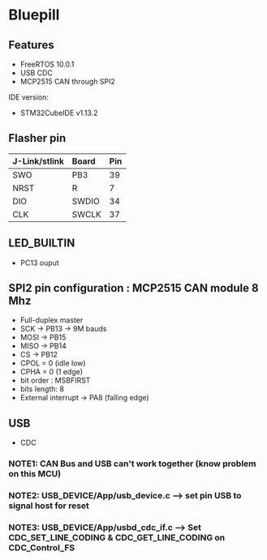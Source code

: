 # Bluepill
## Features
- FreeRTOS 10.0.1
- USB CDC
- MCP2515 CAN through SPI2

IDE version:
  - STM32CubeIDE v1.13.2
  
## Flasher pin
| J-Link/stlink | Board          | Pin           |
| :------------ | :------------- | :------------ |
| SWO           | PB3            | 39            |
| NRST          | R              | 7             |
| DIO           | SWDIO          | 34            |
| CLK           | SWCLK          | 37            |


## LED_BUILTIN
- PC13 ouput

## SPI2 pin configuration : MCP2515 CAN module 8 Mhz
- Full-duplex master
- SCK  -> PB13 -> 9M bauds
- MOSI -> PB15
- MISO -> PB14
- CS   -> PB12
- CPOL = 0 (idle low)
- CPHA = 0 (1 edge)
- bit order  : MSBFIRST
- bits length: 8
- External interrupt -> PA8 (falling edge)

## USB
- CDC

### NOTE1: CAN Bus and USB can't work together (know problem on this MCU)
### NOTE2: USB_DEVICE/App/usb_device.c --> set pin USB to signal host for reset
### NOTE3: USB_DEVICE/App/usbd_cdc_if.c --> Set CDC_SET_LINE_CODING & CDC_GET_LINE_CODING on CDC_Control_FS
